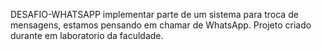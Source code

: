 DESAFIO-WHATSAPP
 implementar parte de um sistema para troca de mensagens, estamos pensando em chamar de WhatsApp.
 Projeto 
criado durante em laboratorio da faculdade. 
